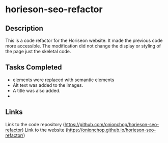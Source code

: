# horieson-seo-refactor

## Description

This is a code refactor for the Horiseon website. It made the previous code more accessible. The modification did not change the display or styling of the page just the skeletal code.

## Tasks Completed
* <div> elements were replaced with semantic elements
* Alt text was added to the images.
* A title was also added.
* 


## Links 
Link to the code repository (https://github.com/onionchop/horieson-seo-refactor)
Link to the website (https://onionchop.github.io/horieson-seo-refactor/)
